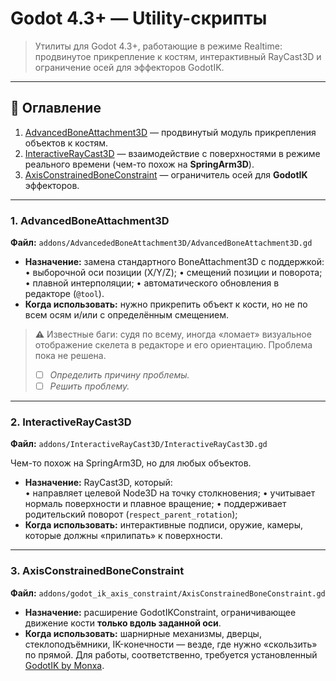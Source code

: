 # Godot 4.3+ — Utility-скрипты

> Утилиты для Godot 4.3+, работающие в режиме Realtime: продвинутое прикрепление к костям, интерактивный RayCast3D и ограничение осей для эффекторов GodotIK.

---

## 📑 Оглавление
1. [AdvancedBoneAttachment3D](#1-advancedboneattachment3d) — продвинутый модуль прикрепления объектов к костям.
2. [InteractiveRayCast3D](#2-interactiveraycast3d) — взаимодействие с поверхностями в режиме реального времени (чем-то похож на **SpringArm3D**).
3. [AxisConstrainedBoneConstraint](#3-axisconstrainedboneconstraint) — ограничитель осей для **GodotIK** эффекторов.

---

### 1. AdvancedBoneAttachment3D
**Файл:** `addons/AdvancededBoneAttachment3D/AdvancedBoneAttachment3D.gd`

- **Назначение:** замена стандартного BoneAttachment3D с поддержкой:  
  • выборочной оси позиции (X/Y/Z);
  • смещений позиции и поворота;
  • плавной интерполяции;
  • автоматического обновления в редакторе (`@tool`).
- **Когда использовать:** нужно прикрепить объект к кости, но не по всем осям и/или с определённым смещением.

> **⚠** Известные баги: судя по всему, иногда «ломает» визуальное отображение скелета в редакторе и его ориентацию. Проблема пока не решена. 
> - [ ] *Определить причину проблемы.*
> - [ ] *Решить проблему.*

---

### 2. InteractiveRayCast3D
**Файл:** `addons/InteractiveRayCast3D/InteractiveRayCast3D.gd`

Чем-то похож на SpringArm3D, но для любых объектов.
- **Назначение:** RayCast3D, который:  
  • направляет целевой Node3D на точку столкновения;
  • учитывает нормаль поверхности и плавное вращение;
  • поддерживает родительский поворот (`respect_parent_rotation`);
- **Когда использовать:** интерактивные подписи, оружие, камеры, которые должны «прилипать» к поверхности.

---

### 3. AxisConstrainedBoneConstraint
**Файл:** `addons/godot_ik_axis_constraint/AxisConstrainedBoneConstraint.gd`

- **Назначение:** расширение GodotIKConstraint, ограничивающее движение кости **только вдоль заданной оси**.  
- **Когда использовать:** шарнирные механизмы, дверцы, стеклоподъёмники, IK-конечности — везде, где нужно «скользить» по прямой. Для работы, соответственно, требуется установленный [GodotIK by Monxa](https://github.com/monxa/GodotIK).

